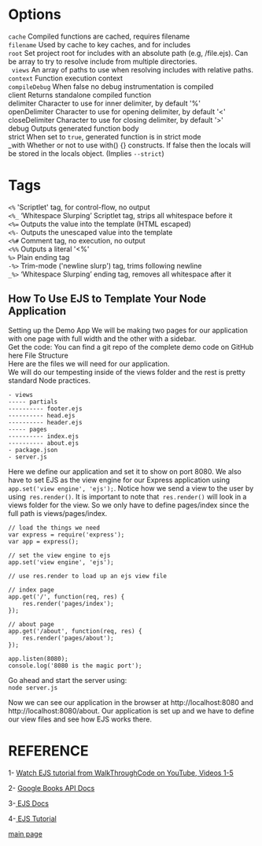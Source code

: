  #  Options
  `cache` Compiled functions are cached, requires filename <br>
 `filename` Used by cache to key caches, and for includes<br>
 `root` Set project root for includes with an absolute path (e.g, /file.ejs). Can be array to try to resolve include from multiple directories.<br>
` views` An array of paths to use when resolving includes with relative paths. <br>
 `context` Function execution context <br>
 `compileDebug` When false no debug instrumentation is compiled <br>
 client Returns standalone compiled function<br>
 delimiter Character to use for inner delimiter, by default '%'<br>
 openDelimiter Character to use for opening delimiter, by default '<' <br>
 closeDelimiter Character to use for closing delimiter, by default '>' <br>
 debug Outputs generated function body <br>
 strict When set to `true`, generated function is in strict mode <br>
 _with Whether or not to use with() {} constructs. If false then the locals will be stored in the locals object. (Implies `--strict`) <br>
 




# Tags 
 `<%` 'Scriptlet' tag, for control-flow, no output <br>
 `<%_` ‘Whitespace Slurping’ Scriptlet tag, strips all whitespace before it <br>
 `<%=` Outputs the value into the template (HTML escaped) <br>
 `<%-` Outputs the unescaped value into the template <br>
 `<%#` Comment tag, no execution, no output <br>
 `<%%` Outputs a literal '<%' <br>
 `%>` Plain ending tag <br>
 `-%>` Trim-mode ('newline slurp') tag, trims following newline <br>
 `_%>` ‘Whitespace Slurping’ ending tag, removes all whitespace after it <br>













## How To Use EJS to Template Your Node Application
 Setting up the Demo App
  We will be making two pages for our application with one page with full width and the other with a sidebar. <br>
  Get the code: You can find a git repo of the complete demo code on GitHub here File Structure <br>
  Here are the files we will need for our application. <br>
  We will do our tempesting inside of the views folder and the rest is pretty standard Node practices.

  ```
  - views
----- partials
---------- footer.ejs
---------- head.ejs
---------- header.ejs
----- pages
---------- index.ejs
---------- about.ejs
- package.json
- server.js

  ```

Here we define our application and set it to show on port 8080. We also have to set EJS as the view engine for our Express application using `app.set('view engine', 'ejs');`. Notice how we send a view to the user by using` res.render()`. It is important to note that` res.render()` will look in a views folder for the view. So we only have to define pages/index since the full path is
 views/pages/index.

```
// load the things we need
var express = require('express');
var app = express();

// set the view engine to ejs
app.set('view engine', 'ejs');

// use res.render to load up an ejs view file

// index page
app.get('/', function(req, res) {
    res.render('pages/index');
});

// about page
app.get('/about', function(req, res) {
    res.render('pages/about');
});

app.listen(8080);
console.log('8080 is the magic port');

```

Go ahead and start the server using: <br>
`node server.js`  <br>

Now we can see our application in the browser at http://localhost:8080 and http://localhost:8080/about. Our application is set up and we have to define our view files and see how EJS works there.


























# REFERENCE 

1- [Watch EJS tutorial from WalkThroughCode on YouTube, Videos 1-5](https://www.youtube.com/playlist?list=PL7sCSgsRZ-slYARh3YJIqPGZqtGVqZRGt)

2- [ Google Books API Docs ](https://developers.google.com/books/docs/v1/using#WorkingVolumes)

3-[ EJS Docs ](https://ejs.co/)

4-[ EJS Tutorial](https://www.digitalocean.com/community/tutorials/how-to-use-ejs-to-template-your-node-application)








[main page](https://ahmad-arman.github.io/reading_note/)